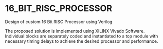 # 16_BIT_RISC_PROCESSOR
Design of custom 16 Bit RISC Processor using Verilog

The proposed solution is implemented using XILINX Vivado Software. Individual blocks are separately coded and instantiated to a top module with necessary timing delays to achieve the desired processor and performance.
